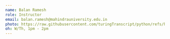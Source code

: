 ```yaml
---
name: Balan Ramesh
role: Instructor
email: balan.ramesh@mahindrauniversity.edu.in
photo: https://raw.githubusercontent.com/turingTranscript/python/refs/heads/main/assets/images/balan.jpg
oh: W/Th, 1pm - 2pm
---
```


